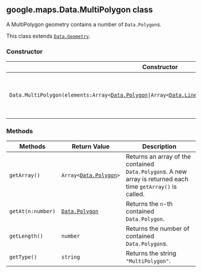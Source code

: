 <h2 id="Data.MultiPolygon">
google.maps.Data.MultiPolygon
class
</h2><p>A MultiPolygon geometry contains a number of <code>Data.Polygon</code>s.</p><p>This class extends
<code><a href="https://github.com/amenadiel/google-maps-documentation/blob/master/docs/google.maps.Data.Geometry.md">Data.Geometry</a></code>.
</p><h3 id="devsite_header_46">Constructor</h3><table summary="class Data.MultiPolygon - Constructor" width="100%">
<thead>
<tr><th>Constructor</th>
<th>Description</th>
</tr></thead>
<tbody>
<tr>
<td><code>Data.MultiPolygon(elements:Array&lt;<a href="https://github.com/amenadiel/google-maps-documentation/blob/master/docs/google.maps.Data.Polygon.md">Data.Polygon</a>|Array&lt;<a href="https://github.com/amenadiel/google-maps-documentation/blob/master/docs/google.maps.Data.LinearRing.md">Data.LinearRing</a>|Array&lt;<a href="https://github.com/amenadiel/google-maps-documentation/blob/master/docs/google.maps.LatLng.md">LatLng</a>|<a href="https://github.com/amenadiel/google-maps-documentation/blob/master/docs/google.maps.LatLngLiteral.md">LatLngLiteral</a>&gt;&gt;&gt;)</code></td>
<td>Constructs a <code>Data.MultiPolygon</code> from the given <code>Data.Polygon</code>s or arrays of positions.</td>
</tr>
</tbody>
</table><h3 id="devsite_header_47">Methods</h3><table summary="class Data.MultiPolygon - Methods" width="100%">
<thead>
<tr><th>Methods</th>
<th>Return Value</th>
<th>Description</th>
</tr></thead>
<tbody>
<tr>
<td><code>getArray()</code></td>
<td><code>Array&lt;<a href="https://github.com/amenadiel/google-maps-documentation/blob/master/docs/google.maps.Data.Polygon.md">Data.Polygon</a>&gt;</code></td>
<td>Returns an array of the contained <code>Data.Polygon</code>s. A new array is returned each time <code>getArray()</code> is called.</td>
</tr>
<tr>
<td><code>getAt(n:number)</code></td>
<td><code><a href="https://github.com/amenadiel/google-maps-documentation/blob/master/docs/google.maps.Data.Polygon.md">Data.Polygon</a></code></td>
<td>Returns the <code>n</code>-th contained <code>Data.Polygon</code>.</td>
</tr>
<tr>
<td><code>getLength()</code></td>
<td><code>number</code></td>
<td>Returns the number of contained <code>Data.Polygon</code>s.</td>
</tr>
<tr>
<td><code>getType()</code></td>
<td><code>string</code></td>
<td>Returns the string <code>"MultiPolygon"</code>.</td>
</tr>
</tbody>
</table>